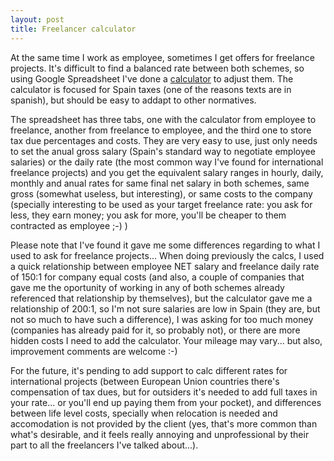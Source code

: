 ```yaml
---
layout: post
title: Freelancer calculator
---
```


At the same time I work as employee, sometimes I get offers for freelance
projects. It's difficult to find a balanced rate between both schemes, so using
Google Spreadsheet I've done a
[calculator](https://docs.google.com/spreadsheets/d/1-p4Wm3_ngH4f2nQv0uYPOOwDYXdy9xT3K6iLRlbEWnw/edit?usp=sharing)
to adjust them. The calculator is focused for Spain taxes (one of the reasons
texts are in spanish), but should be easy to addapt to other normatives.

The spreadsheet has three tabs, one with the calculator from employee to
freelance, another from freelance to employee, and the third one to store tax
due percentages and costs. They are very easy to use, just only needs to set the
anual gross salary (Spain's standard way to negotiate employee salaries) or the
daily rate (the most common way I've found for international freelance projects)
and you get the equivalent salary ranges in hourly, daily, monthly and anual
rates for same final net salary in both schemes, same gross (somewhat useless,
but interesting), or same costs to the company (specially interesting to be used
as your target freelance rate: you ask for less, they earn money; you ask for
more, you'll be cheaper to them contracted as employee ;-) )

Please note that I've found it gave me some differences regarding to what I used
to ask for freelance projects... When doing previously the calcs, I used a quick
relationship between employee NET salary and freelance daily rate of 150:1 for
company equal costs (and also, a couple of companies that gave me the oportunity
of working in any of both schemes already referenced that relationship by
themselves), but the calculator gave me a relationship of 200:1, so I'm not sure
salaries are low in Spain (they are, but not so much to have such a difference),
I was asking for too much money (companies has already paid for it, so probably
not), or there are more hidden costs I need to add the calculator. Your mileage
may vary... but also, improvement comments are welcome :-)

For the future, it's pending to add support to calc different rates for
international projects (between European Union countries there's compensation of
tax dues, but for outsiders it's needed to add full taxes in your rate... or
you'll end up paying them from your pocket), and differences between life level
costs, specially when relocation is needed and accomodation is not provided by
the client (yes, that's more common than what's desirable, and it feels really
annoying and unprofessional by their part to all the freelancers I've talked
about...).
